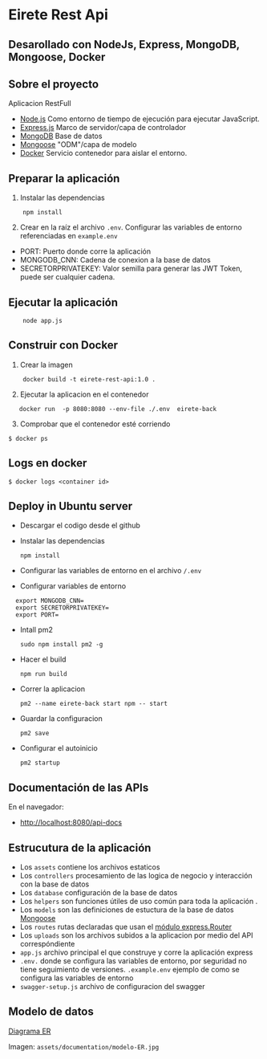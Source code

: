 # Eirete Rest Api

## Desarollado con NodeJs, Express, MongoDB, Mongoose, Docker

## Sobre el proyecto

Aplicacion RestFull

- [Node.js](https://nodejs.org/en/) Como entorno de tiempo de ejecución para ejecutar JavaScript.
- [Express.js](https://expressjs.com/) Marco de servidor/capa de controlador
- [MongoDB](https://www.mongodb.com/) Base de datos
- [Mongoose](https://mongoosejs.com/) "ODM"/capa de modelo
- [Docker](https://www.docker.com/) Servicio contenedor para aislar el entorno.

## Preparar la aplicación

1. Instalar las dependencias

```
    npm install
```

2. Crear en la raíz el archivo `.env`. Configurar las variables de entorno referenciadas en `example.env`

- PORT: Puerto donde corre la aplicación
- MONGODB_CNN: Cadena de conexion a la base de datos
- SECRETORPRIVATEKEY: Valor semilla para generar las JWT Token, puede ser cualquier cadena.

## Ejecutar la aplicación

```
    node app.js
```

## Construir con Docker

1. Crear la imagen

```
    docker build -t eirete-rest-api:1.0 .
```

2. Ejecutar la aplicacion en el contenedor

```
   docker run  -p 8080:8080 --env-file ./.env  eirete-back
```

3. Comprobar que el contenedor esté corriendo

```
$ docker ps
```

## Logs en docker

```
$ docker logs <container id>
```

## Deploy in Ubuntu server

- Descargar el codigo desde el github

- Instalar las dependencias

  `npm install`

- Configurar las variables de entorno en el archivo `/.env`

- Configurar variables de entorno

```
  export MONGODB_CNN=
  export SECRETORPRIVATEKEY=
  export PORT=
```

- Intall pm2

  `sudo npm install pm2 -g`

- Hacer el build

  `npm run build`

- Correr la aplicacion

  `pm2 --name eirete-back start npm -- start`

- Guardar la configuracion

  `pm2 save`

- Configurar el autoinicio

  `pm2 startup`


## Documentación de las APIs

En el navegador:

- [http://localhost:8080/api-docs](http://localhost:8080/api-docs)

## Estrucutura de la aplicación

- Los `assets` contiene los archivos estaticos
- Los `controllers` procesamiento de las logica de negocio y interacción con la base de datos
- Los `database` configuración de la base de datos
- Los `helpers` son funciones útiles de uso común para toda la aplicación .
- Los `models` son las definiciones de estuctura de la base de datos [Mongoose](https://mongoosejs.com/docs/guide.html)
- Los `routes` rutas declaradas que usan el [módulo express.Router](https://expressjs.com/en/guide/routing.html)
- Los `uploads` son los archivos subidos a la aplicacion por medio del API correspóndiente
- `app.js` archivo principal el que construye y corre la aplicación express
- `.env.` donde se configura las variables de entorno, por seguridad no tiene seguimiento de versiones.
  `.example.env` ejemplo de como se configura las variables de entorno
- `swagger-setup.js` archivo de configuracion del swagger

## Modelo de datos

[Diagrama ER](https://drive.google.com/file/d/1c6BLj0EeQhw-TbW2L9hf6ZOaz2mxmZNp/view?usp=sharing)

Imagen: `assets/documentation/modelo-ER.jpg`
